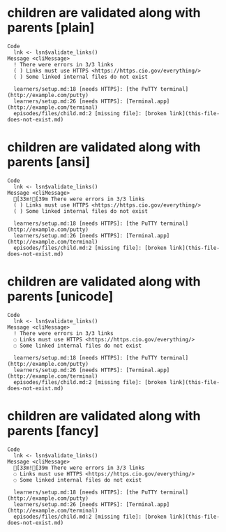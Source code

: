 # children are validated along with parents [plain]

    Code
      lnk <- lsn$validate_links()
    Message <cliMessage>
      ! There were errors in 3/3 links
      ( ) Links must use HTTPS <https://https.cio.gov/everything/>
      ( ) Some linked internal files do not exist
      
      learners/setup.md:18 [needs HTTPS]: [the PuTTY terminal](http://example.com/putty)
      learners/setup.md:26 [needs HTTPS]: [Terminal.app](http://example.com/terminal)
      episodes/files/child.md:2 [missing file]: [broken link](this-file-does-not-exist.md)

# children are validated along with parents [ansi]

    Code
      lnk <- lsn$validate_links()
    Message <cliMessage>
      [33m![39m There were errors in 3/3 links
      ( ) Links must use HTTPS <https://https.cio.gov/everything/>
      ( ) Some linked internal files do not exist
      
      learners/setup.md:18 [needs HTTPS]: [the PuTTY terminal](http://example.com/putty)
      learners/setup.md:26 [needs HTTPS]: [Terminal.app](http://example.com/terminal)
      episodes/files/child.md:2 [missing file]: [broken link](this-file-does-not-exist.md)

# children are validated along with parents [unicode]

    Code
      lnk <- lsn$validate_links()
    Message <cliMessage>
      ! There were errors in 3/3 links
      ◌ Links must use HTTPS <https://https.cio.gov/everything/>
      ◌ Some linked internal files do not exist
      
      learners/setup.md:18 [needs HTTPS]: [the PuTTY terminal](http://example.com/putty)
      learners/setup.md:26 [needs HTTPS]: [Terminal.app](http://example.com/terminal)
      episodes/files/child.md:2 [missing file]: [broken link](this-file-does-not-exist.md)

# children are validated along with parents [fancy]

    Code
      lnk <- lsn$validate_links()
    Message <cliMessage>
      [33m![39m There were errors in 3/3 links
      ◌ Links must use HTTPS <https://https.cio.gov/everything/>
      ◌ Some linked internal files do not exist
      
      learners/setup.md:18 [needs HTTPS]: [the PuTTY terminal](http://example.com/putty)
      learners/setup.md:26 [needs HTTPS]: [Terminal.app](http://example.com/terminal)
      episodes/files/child.md:2 [missing file]: [broken link](this-file-does-not-exist.md)


